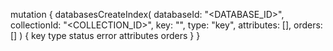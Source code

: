 mutation {
    databasesCreateIndex(
        databaseId: "<DATABASE_ID>",
        collectionId: "<COLLECTION_ID>",
        key: "",
        type: "key",
        attributes: [],
        orders: []
    ) {
        key
        type
        status
        error
        attributes
        orders
    }
}
